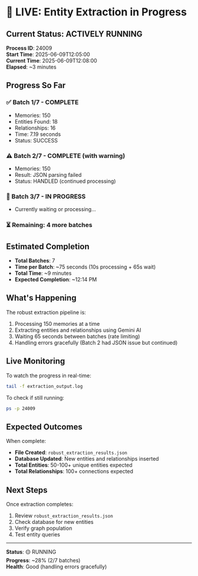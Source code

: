 # 🔴 LIVE: Entity Extraction in Progress

## Current Status: ACTIVELY RUNNING

**Process ID**: 24009  
**Start Time**: 2025-06-09T12:05:00  
**Current Time**: 2025-06-09T12:08:00  
**Elapsed**: ~3 minutes  

## Progress So Far

### ✅ Batch 1/7 - COMPLETE
- Memories: 150
- Entities Found: 18
- Relationships: 16
- Time: 7.19 seconds
- Status: SUCCESS

### ⚠️ Batch 2/7 - COMPLETE (with warning)
- Memories: 150
- Result: JSON parsing failed
- Status: HANDLED (continued processing)

### 🔄 Batch 3/7 - IN PROGRESS
- Currently waiting or processing...

### ⏳ Remaining: 4 more batches

## Estimated Completion

- **Total Batches**: 7
- **Time per Batch**: ~75 seconds (10s processing + 65s wait)
- **Total Time**: ~9 minutes
- **Expected Completion**: ~12:14 PM

## What's Happening

The robust extraction pipeline is:
1. Processing 150 memories at a time
2. Extracting entities and relationships using Gemini AI
3. Waiting 65 seconds between batches (rate limiting)
4. Handling errors gracefully (Batch 2 had JSON issue but continued)

## Live Monitoring

To watch the progress in real-time:
```bash
tail -f extraction_output.log
```

To check if still running:
```bash
ps -p 24009
```

## Expected Outcomes

When complete:
- **File Created**: `robust_extraction_results.json`
- **Database Updated**: New entities and relationships inserted
- **Total Entities**: 50-100+ unique entities expected
- **Total Relationships**: 100+ connections expected

## Next Steps

Once extraction completes:
1. Review `robust_extraction_results.json`
2. Check database for new entities
3. Verify graph population
4. Test entity queries

---

**Status**: 🟡 RUNNING  
**Progress**: ~28% (2/7 batches)  
**Health**: Good (handling errors gracefully)